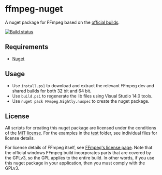 # ffmpeg-nuget

A nuget package for FFmpeg based on the [official builds](https://ffmpeg.zeranoe.com/builds/).

[![Build status](https://ci.appveyor.com/api/projects/status/vcsn0fpr5s1j6p2y/branch/master?svg=true)](https://ci.appveyor.com/project/mcmtroffaes/ffmpeg-nuget/branch/master)

## Requirements

* [Nuget](https://www.nuget.org/)

## Usage

  * Use ``install.ps1`` to download and extract the relevant FFmpeg dev and shared builds for both 32 bit and 64 bit.
  * Use ``build.ps1`` to regenerate the lib files using Visual Studio 14.0 tools.
  * Use ``nuget pack FFmpeg.Nightly.nuspec`` to create the nuget package.

## License

All scripts for creating this nuget package are licensed under the
conditions of the [MIT license](LICENSE.txt). For the examples in the
[test](test) folder, see individual files for license details.

For license details of FFmpeg itself, see [FFmpeg's license
page](https://ffmpeg.org/legal.html). Note that the official windows
FFmpeg build incorporates parts that are covered by the GPLv3, so the
GPL applies to the entire build. In other words, if you use this nuget
package in your application, then you must comply with the GPLv3.
